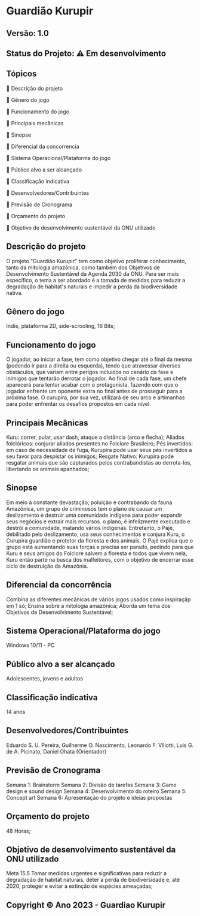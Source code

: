 # Guardião Kurupir
## Versão: 1.0 
## Status do Projeto: ⚠️ Em desenvolvimento

## Tópicos
🔹 Descrição do projeto

🔹 Gênero do jogo

🔹 Funcionamento do jogo

🔹 Principais mecânicas

🔹 Sinopse

🔹 Diferencial da concorrencia 

🔹 Sistema Operacional/Plataforma do jogo 

🔹 Público alvo a ser alcançado

🔹 Classificação indicativa

🔹 Desenvolvedores/Contribuintes

🔹 Previsão de Cronograma

🔹 Orçamento do projeto

🔹 Objetivo de desenvolvimento sustentável da ONU utilizado



## Descrição do projeto
O projeto "Guardião Kurupir" tem como objetivo proliferar conhecimento, tanto da mitologia amazônica, como também dos Objetivos de Desenvolvimento Sustentável da Agenda 2030 da ONU. Para ser mais específico, o tema a ser abordado é a tomada de medidas para reduzir a degradação de habitat's naturais e impedir a perda da biodiversidade nativa.

## Gênero do jogo
Indie, plataforma 2D, side-scrooling, 16 Bits;

## Funcionamento do jogo
O jogador, ao iniciar a fase, tem como objetivo chegar até o final da mesma (podendo ir para a direita ou esquerda), tendo que atravessar diversos obstáculos, que variam entre perigos incluídos no cenário da fase e inimigos que tentarão derrotar o jogador. Ao final de cada fase, um chefe aparecerá para tentar acabar com o protagonista, fazendo com que o jogador enfrente um oponente extra no final antes de prosseguir para a próxima fase. O curupira, por sua vez, utilizará de seu arco e artimanhas para poder enfrentar os desafios propostos em cada nível.

## Principais Mecânicas
Kuru: correr, pular, usar dash, ataque a distância (arco e flecha);
Aliados folclóricos: conjurar aliados presentes no Folclore Brasileiro;
Pés invertidos: em caso de necessidade de fuga, Kurupira pode usar seus pés invertidos a seu favor para despistar os inimigos; 
Resgate Nativo: Kurupira pode resgatar animais que são capturados pelos contrabandistas ao derrota-los, libertando os animais apanhados;

## Sinopse
Em meio a constante devastação, poluição e contrabando da fauna Amazônica, um grupo de criminosos tem o plano de causar um deslizamento e destruir uma comunidade indígena para poder expandir seus negócios e extrair mais recursos. o plano, é infelizmente executado e destrói a comunidade, matando vários indígenas. Entretanto, o Pajé, debilitado pelo deslizamento, usa seus conhecimentos e conjura Kuru, o Curupira guardião e protetor da floresta e dos animais. O Pajé explica que o grupo está aumentando suas forças e precisa ser parado, pedindo para que Kuru e seus amigos do Folclore salvem a floresta e todos que vivem nela, Kuru então parte na busca dos malfeitores, com o objetivo de encerrar esse ciclo de destruição da Amazônia.

## Diferencial da concorrência
Combina as diferentes mecânicas de vários jogos usados como inspiraçãp em 1 só;
Ensina sobre a mitologia amazônica;
Aborda um tema dos Objetivos de Desenvolvimento Sustentável;


## Sistema Operacional/Plataforma do jogo 
Windows 10/11 - PC

## Público alvo a ser alcançado
Adolescentes, jovens e adultos

## Classificação indicativa
14 anos

## Desenvolvedores/Contribuintes
Eduardo S. U. Pereira, Guilherme O. Nascimento, Leonardo F. Viliotti, Luis G. de A. Picinato, Daniel Ohata (Orientador)

## Previsão de Cronograma
Semana 1: Brainstorm
Semana 2: Divisão de tarefas
Semana 3: Game design e sound design
Semana 4: Desenvolvimento do roteiro
Semana 5: Concept art
Semana 6: Apresentação do projeto e ideias propostas 


## Orçamento do projeto
48 Horas;

## Objetivo de desenvolvimento sustentável da ONU utilizado
 Meta 15.5
Tomar medidas urgentes e significativas para reduzir a degradação de habitat naturais, deter a perda de biodiversidade e, até 2020, proteger e evitar a extinção de espécies ameaçadas;

## Copyright ©️ Ano 2023 - Guardiao Kurupir
